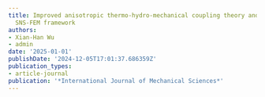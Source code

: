 ```yaml
---
title: Improved anisotropic thermo-hydro-mechanical coupling theory and its implicit
  SNS-FEM framework
authors:
- Xian-Han Wu
- admin
date: '2025-01-01'
publishDate: '2024-12-05T17:01:37.686359Z'
publication_types:
- article-journal
publication: '*International Journal of Mechanical Sciences*'
---
```

